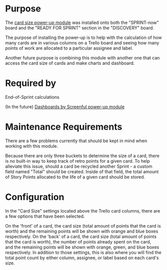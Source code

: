 # Purpose

The [card size power-up module](https://trello.com/b/mPW9C7y6/sprint-now/power-up/5cd476e1efce1d2e0cbe53a8) was installed onto both the "SPRINT-now" board and the "READY FOR SPRINT" section in the "DISCOVERY" board.

The purpose of installing the power-up is to help with the calculation of how many cards are in various columns on a Trello board and seeing how many points of work are allocated to a particular assignee and label.

Another future purpose is combining this module with another one that can access the card size of cards and make charts and dashboard.

# Required by

End-of-Sprint calculations

(In the future) [Dashboards by Screenful power-up module](https://trello.com/b/mPW9C7y6/sprint-now/power-up/570262ea1100fa611d7e200a)

# Maintenance Requirements

There are a few problems currently that should be kept in mind when working with this module.

Because there are only three buckets to determine the size of a card, there is no built-in way to keep track of retro points for a given card. To help alleviate this issue, should a card be recycled another Sprint - a custom field named "Total" should be created. Inside of that field, the total amount of Story Points allocated to the life of a given card should be stored.

# Configuration

In the "Card Size" settings located above the Trello card columns, there are a few options that have been selected.

On the 'front' of a card, the card size (total amount of points that the card is worth) and the remaining points will be shown with orange and blue boxes respectively.
On the 'back' of a card, the card size (total amount of points that the card is worth), the number of points already spent on the card, and the remaining points will be shown with orange, green, and blue boxes respectively.
In addition to those settings, this is also where you will find the total point count by either column, assignee, or label based on each card's size.